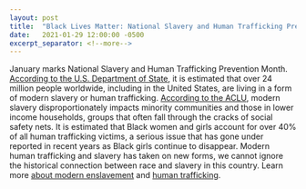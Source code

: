 ```yaml
---
layout: post
title:  "Black Lives Matter: National Slavery and Human Trafficking Prevention Month"
date:   2021-01-29 12:00:00 -0500
excerpt_separator: <!--more-->
---
```

January marks National Slavery and Human Trafficking Prevention Month. [According to the U.S. Department of State][state], it is estimated that over 24 million people worldwide, including in the <!--more--> United States, are living in a form of modern slavery or human trafficking. [According to the ACLU][aclu], modern slavery disproportionately impacts minority communities and those in lower income households, groups that often fall through the cracks of social safety nets. It is estimated that Black women and girls account for over 40% of all human trafficking victims, a serious issue that has gone under reported in recent years as Black girls continue to disappear. Modern human trafficking and slavery has taken on new forms, we cannot ignore the historical connection between race and slavery in this country. Learn more [about modern enslavement][enslavement] and [human trafficking][human-trafficking].

[state]: http://r20.rs6.net/tn.jsp?f=0012bLsv9pfAgtx9Yj3ukbWICsZkh8z-QU-DIWaQrk13WqX-jrrYR-BWocrlhDB2sw2xgCJ92-DScEDc7Yoh-D3j8P-y5tfJSiJm8tFuqpDEH6_VQfnlUt1lw-m9mPsVFk0N-DIwa1rK3Pz9kOMSY8a3_JIbJHzlv0x0g8M7DULXR6IdhuJBWMTLBaC6NwZUgg7pwm-ExFaA5nn0mmFJneVCAuchB1RKkvo&c=BInA8YErpL0NkvSUb4bzMvBYHiMQBoGxq5vF2nzi3-5Ywp8PcmBMBQ==&ch=hzbccbQpgSINCEV_vTxbatOLmZtjeS-aRFO-SOQoS4MO9NmYyyijQw==
[aclu]: http://r20.rs6.net/tn.jsp?f=0012bLsv9pfAgtx9Yj3ukbWICsZkh8z-QU-DIWaQrk13WqX-jrrYR-BWocrlhDB2sw2IgptBMhM7vCC0fI4dct2raTip5mx73u1aDteYysPho0B0yjj9SBkbQnZrcgN9KXf1wMgR7HmgZR2kLcx2DcSODrY38xCMDEWD26mZVlY8vF0oVnlztxUrjbGoDlOqhzWihAkRY_blbhqtD9YaOp_KT49GZy-eSBQPnAfibs4jmsNVNTZmx2r3g==&c=BInA8YErpL0NkvSUb4bzMvBYHiMQBoGxq5vF2nzi3-5Ywp8PcmBMBQ==&ch=hzbccbQpgSINCEV_vTxbatOLmZtjeS-aRFO-SOQoS4MO9NmYyyijQw==
[enslavement]: http://r20.rs6.net/tn.jsp?f=0012bLsv9pfAgtx9Yj3ukbWICsZkh8z-QU-DIWaQrk13WqX-jrrYR-BWocrlhDB2sw273kuDXlcNvmC-c_vazcjNLZ6cjt-T2pWh6ne8C3D45vjcvrVKlLWEJpDEKEtWkQjevn4DlkAPunX5irmBp2n5f6tMt4wJjVuF6PzF2eFAuxDcfxnbdClR_45cXgIadp0ggeyji23SbJm6d8oxaf50IAVNTlC-1tcEg96827dcq2RCNrRQRWNN3_jXGbv_iXMsDL3sEh9DsWsVbPJzCE-hljd-wWLJW17aYZM9ssVcNkQGbcPykHJ_ogLZHNNScFvVSofsbpMEzRdcFJxWsFXINXxQasfhm8c3sGy1uvtrNnO-yJLn7CPvwaqR2_yZMAbmSdbelhLwDJ2CKqH40g_SMZIg9kxg9hiSbgW8kiYIDCip0-_CU9iMFAJtCvkl7G2FC5XtUvr1KuwQJvpvPysQz3C41sOFOAUu2m3jYYXRZzUIxx7JdMdZkdwou90a1Vtpg0hcbreUbgci-a8oAHbxGEwvIS7GkFTRfwSMyBJuIibazWoAgCPhumnkLuN2Peg_PZteWx7kJxpq-31NOPwMEhl9N1qsoynjFfCdi7E_fH5PNmOZLWW2cH_eVhCq4lC4FsE7XcH2-FkePj75ZgHHl1xWqkorIi8vjHHI4M_2NU2M4RDqrjZpZKoB1BsVADM60isX5PBMQomxrAjUPzas_iEeaQDlMwnl4xg4-pa0QVrT-32eWyCIyVKNLGtHir7Ysh6Q-qOgIgqmJHVW5A8B1A_ZkNEX_FcfO1Jq_b1mi8=&c=BInA8YErpL0NkvSUb4bzMvBYHiMQBoGxq5vF2nzi3-5Ywp8PcmBMBQ==&ch=hzbccbQpgSINCEV_vTxbatOLmZtjeS-aRFO-SOQoS4MO9NmYyyijQw==
[human-trafficking]: http://r20.rs6.net/tn.jsp?f=0012bLsv9pfAgtx9Yj3ukbWICsZkh8z-QU-DIWaQrk13WqX-jrrYR-BWocrlhDB2sw2nsmpHvKFMx-94HgRJMbIwOrW_P9kp1z1T0gSyLNQpCOWAjVn5f9yH7aJOusBgZFsHJ0G_RVp85w0clEIo2AdpYhMm-dVUKVOAx5Rnp73Q_qII-AjCKZUg5bEEDekcq5MmX70oGMArGtDWlIQvU7cvS2ZVdBEYx5MBHOMo-u1bGSdEirWJcJkeNW_hVLJ6ZgIhbkRMYvXPo1Jn3BnQ-BvjZjASiE-2Pa8DqJiiZ0XnzdvBvqVAuIImaBIw7jDsl-KMLIHZxKxdPgB5wkrM1SSMKBQrPmdT3B_J6pmgUnxCk12EoAr6tkWnf53TNHxR49yHz9fZCVKyAfAFFQqrmY3NardkNrtk_7u4Nj8RtIuejXsaYF3qigECpdvzrc-Y76EosJ9jSQKzfx_X04_UFUhWgdOVlx2DW5zRUs3TgxfhVfYTS3MauzAPG2GpS-DSS53zgp6d8Q8-IPbCc65K2HO9ET9vompHHeKbr1iXt2HC4Wmmh6bk1OJtVScsWAJUQjf3AkOVHEK-qU6C-rwwwKJiykCjFW6U0aSSdEnTf9IFxqxYv3dOB8N1DmGCXWTXsjnxQcmskca6lBBO5c6uazPGSsLxnXvukyQIBnlDF0m5nuB6N8RvX8tsBNMmN4IX53Mk_gj90eQyd7T19ijkafVwzk6Eb7i7d2YqYMT4URq4041CQ1MOWIjDwkWh_7cNzZ8zzcaeRnMjiwLIeNcMe-dp3JI6zM3vV_J1Oy_O-SQpvL75Z1jZdOyo53YvlHQikngkas1IYBHFYtNjzFDT5OMW60ivAMWIHG-GSLpY9tiQb8=&c=BInA8YErpL0NkvSUb4bzMvBYHiMQBoGxq5vF2nzi3-5Ywp8PcmBMBQ==&ch=hzbccbQpgSINCEV_vTxbatOLmZtjeS-aRFO-SOQoS4MO9NmYyyijQw==
